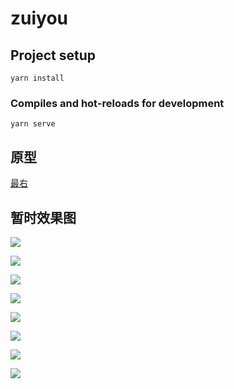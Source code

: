 # zuiyou

## Project setup

```
yarn install
```

### Compiles and hot-reloads for development

```
yarn serve
```

## 原型

[最右](https://h5.izuiyou.com/)

## 暂时效果图

![](static-files/首页1.png)

![](static-files/首页2.png)

![](static-files/首页3.png)

![](static-files/首页5.png)

![](static-files/首页6.png)

![](static-files/话题1.png)

![](static-files/消息1.png)

![](static-files/我的.png)
